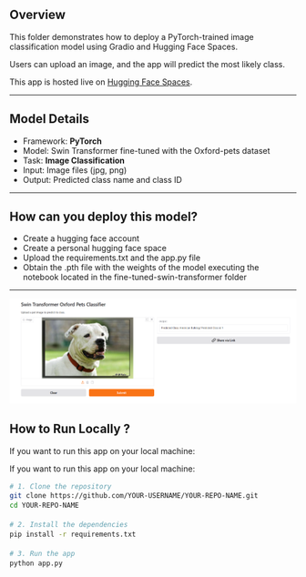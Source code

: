 
## Overview

This folder demonstrates how to deploy a PyTorch-trained image classification model using Gradio and Hugging Face Spaces.

Users can upload an image, and the app will predict the most likely class.

This app is hosted live on [Hugging Face Spaces](https://huggingface.co/spaces/AlejandroMeza1708/Swin-transformer-Oxford-Pets).

---

##  Model Details

- Framework: **PyTorch**
- Model: Swin Transformer fine-tuned with the Oxford-pets dataset
- Task: **Image Classification**
- Input: Image files (jpg, png)
- Output: Predicted class name and class ID

---
## How can you deploy this model?

- Create a hugging face account
- Create a personal hugging face space
- Upload the requirements.txt and the app.py file
- Obtain the .pth file with the weights of the model executing the notebook located in the fine-tuned-swin-transformer folder
---

![demo](./hugging_face_output.png)



## How to Run Locally ? 

If you want to run this app on your local machine:

If you want to run this app on your local machine:

```bash
# 1. Clone the repository
git clone https://github.com/YOUR-USERNAME/YOUR-REPO-NAME.git
cd YOUR-REPO-NAME

# 2. Install the dependencies
pip install -r requirements.txt

# 3. Run the app
python app.py


